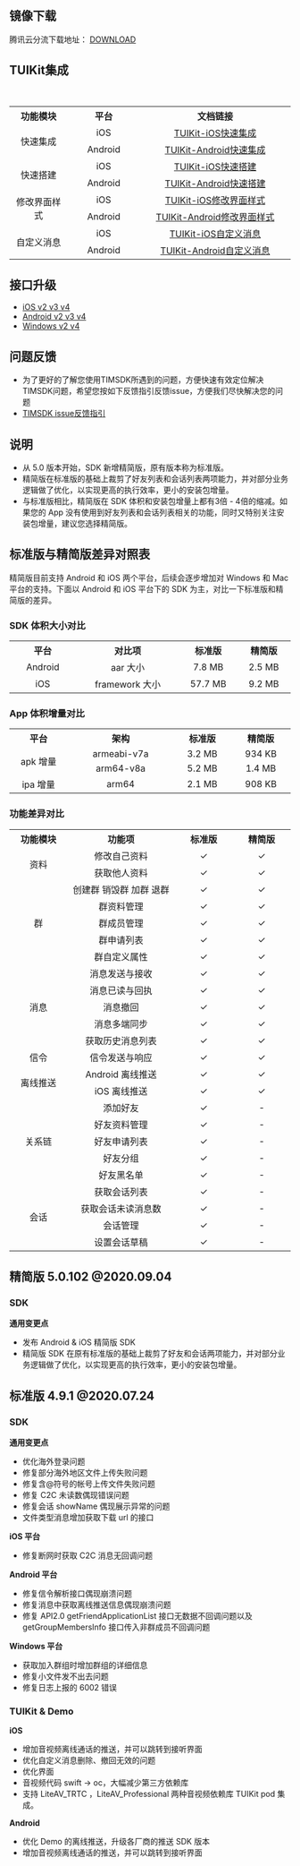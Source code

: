## 镜像下载

腾讯云分流下载地址： [DOWNLOAD](https://github-1252463788.cos.ap-shanghai.myqcloud.com/imsdk/TIMSDK.zip)

## TUIKit集成

<table >
  <tr>
    <th width="180px" style="text-align:center">功能模块</th>
    <th width="180px" style="text-align:center">平台</th>
    <th width="500px" style="text-align:center">文档链接</th>
  </tr>

  <tr >
​    <td rowspan='2' style="text-align:center">快速集成</td>
​    <td style="text-align:center">iOS</td>
​    <td style="text-align:center"><a href="https://cloud.tencent.com/document/product/269/37060">TUIKit-iOS快速集成</a></td>
  </tr>

  <tr>
​    <td style="text-align:center">Android</td>
​    <td style="text-align:center"><a href="https://cloud.tencent.com/document/product/269/37059">TUIKit-Android快速集成</a></td>
  </tr>

  <tr>
​    <td rowspan='2' style="text-align:center">快速搭建</td>
​    <td style="text-align:center">iOS</td>
​    <td style="text-align:center"><a href="https://cloud.tencent.com/document/product/269/37063">TUIKit-iOS快速搭建</a></td>
  </tr>

  <tr>
​    <td style="text-align:center">Android</td>
​    <td style="text-align:center"><a href="https://cloud.tencent.com/document/product/269/37062">TUIKit-Android快速搭建</a></td>
  </tr>

  <tr>
​    <td rowspan='2' style="text-align:center">修改界面样式</td>
​    <td style="text-align:center">iOS</td>
​    <td style="text-align:center"><a href="https://cloud.tencent.com/document/product/269/37065">TUIKit-iOS修改界面样式</a></td>

  </tr>

  <tr>
​    <td style="text-align:center">Android</td>
​    <td style="text-align:center"><a href="https://cloud.tencent.com/document/product/269/37064">TUIKit-Android修改界面样式</a></td>
  </tr>

  <tr>
​    <td rowspan='2' style="text-align:center">自定义消息</td>
​    <td style="text-align:center">iOS</td>
​    <td style="text-align:center"><a href="https://cloud.tencent.com/document/product/269/37067">TUIKit-iOS自定义消息</a></td>
  </tr>

  <tr>
​    <td style="text-align:center">Android</td>
​    <td style="text-align:center"><a href="https://cloud.tencent.com/document/product/269/37066">TUIKit-Android自定义消息</a></td>
  </tr>

</table>


## 接口升级

- [iOS v2 v3 v4](https://github.com/tencentyun/TIMSDK/wiki/iOS-IMSDK-%E6%8E%A5%E5%8F%A3%E5%8F%98%E5%8C%96%EF%BC%88v2---v3---v4%EF%BC%89)
- [Android v2 v3 v4](https://github.com/tencentyun/TIMSDK/wiki/Android-IMSDK-%E6%8E%A5%E5%8F%A3%E5%8F%98%E5%8C%96%EF%BC%88v2---v3---v4%EF%BC%89)
- [Windows v2 v4](https://github.com/tencentyun/TIMSDK/wiki/Windows-IMSDK-%E6%8E%A5%E5%8F%A3%E5%8F%98%E5%8C%96%EF%BC%88v2---v4%EF%BC%89)

## 问题反馈
- 为了更好的了解您使用TIMSDK所遇到的问题，方便快速有效定位解决TIMSDK问题，希望您按如下反馈指引反馈issue，方便我们尽快解决您的问题
- [TIMSDK issue反馈指引](https://github.com/tencentyun/TIMSDK/wiki/TIMSDK-issue%E6%9C%89%E6%95%88%E5%8F%8D%E9%A6%88%E6%A8%A1%E6%9D%BF)

## 说明
  - 从 5.0 版本开始，SDK 新增精简版，原有版本称为标准版。
  - 精简版在标准版的基础上裁剪了好友列表和会话列表两项能力，并对部分业务逻辑做了优化，以实现更高的执行效率，更小的安装包增量。
  - 与标准版相比，精简版在 SDK 体积和安装包增量上都有3倍 - 4倍的缩减。如果您的 App 没有使用到好友列表和会话列表相关的功能，同时又特别关注安装包增量，建议您选择精简版。

## 标准版与精简版差异对照表
精简版目前支持 Android 和 iOS 两个平台，后续会逐步增加对 Windows 和 Mac 平台的支持。下面以 Android 和 iOS 平台下的 SDK 为主，对比一下标准版和精简版的差异。
### SDK 体积大小对比
<table>
  <tr>
    <th width="200px" style="text-align:center">平台</th>
    <th width="360px" style="text-align:center">对比项</th>
    <th width="200px" style="text-align:center">标准版</th>
    <th width="200px" style="text-align:center">精简版</th>
  </tr>
  <tr>
    <td style="text-align:center">Android</td>
    <td style="text-align:center">aar 大小</td>
    <td style="text-align:center">7.8 MB</td>
    <td style="text-align:center">2.5 MB</td>
  </tr>
  <tr>
    <td style="text-align:center">iOS</td>
    <td style="text-align:center">framework 大小</td>
    <td style="text-align:center">57.7 MB</td>
    <td style="text-align:center">9.2 MB</td>
  </tr>
</table>

### App 体积增量对比
<table>
  <tr>
    <th width="200px" style="text-align:center">平台</th>
    <th width="360px" style="text-align:center">架构</th>
    <th width="200px" style="text-align:center">标准版</th>
    <th width="200px" style="text-align:center">精简版</th>
  </tr>
  <tr>
    <td rowspan='2' style="text-align:center">apk 增量</td>
    <td style="text-align:center">armeabi-v7a</td>
    <td style="text-align:center">3.2 MB</td>
    <td style="text-align:center">934 KB</td>
  </tr>
  <tr>
    <td style="text-align:center">arm64-v8a</td>
    <td style="text-align:center">5.2 MB</td>
    <td style="text-align:center">1.4 MB</td>
  </tr>
  <tr>
    <td style="text-align:center">ipa 增量</td>
    <td style="text-align:center">arm64</td>
    <td style="text-align:center">2.1 MB</td>
    <td style="text-align:center">908 KB</td>
  </tr>
</table>

### 功能差异对比
<table>
  <tr>
    <th width="200px" style="text-align:center">功能模块</th>
    <th width="360px" style="text-align:center">功能项</th>
    <th width="200px" style="text-align:center">标准版</th>
    <th width="200px" style="text-align:center">精简版</th>
  </tr>
  <tr>
    <td rowspan='2' style="text-align:center;">资料</td>
    <td style="text-align:center">修改自己资料</td>
    <td style="text-align:center">&#10003</td>
    <td style="text-align:center">&#10003</td>
  </tr>
  <tr>
    <td style="text-align:center">获取他人资料</td>
    <td style="text-align:center">&#10003</td>
    <td style="text-align:center">&#10003</td>
  </tr>
  <tr>
    <td rowspan='5' style="text-align:center">群</td>
    <td style="text-align:center">创建群 销毁群 加群 退群</td>
    <td style="text-align:center">&#10003</td>
    <td style="text-align:center">&#10003</td>
  </tr>
  <tr>
    <td style="text-align:center">群资料管理</td>
    <td style="text-align:center">&#10003</td>
    <td style="text-align:center">&#10003</td>
  </tr>
  </tr>
  <tr>
    <td style="text-align:center">群成员管理</td>
    <td style="text-align:center">&#10003</td>
    <td style="text-align:center">&#10003</td>
  </tr>
  <tr>
    <td style="text-align:center">群申请列表</td>
    <td style="text-align:center">&#10003</td>
    <td style="text-align:center">&#10003</td>
  </tr>
  <tr>
    <td style="text-align:center">群自定义属性</td>
    <td style="text-align:center">&#10003</td>
    <td style="text-align:center">&#10003</td>
  </tr>
  <tr>
    <td rowspan='5' style="text-align:center">消息</td>
    <td style="text-align:center">消息发送与接收</td>
    <td style="text-align:center">&#10003</td>
    <td style="text-align:center">&#10003</td>
  </tr>
  <tr>
    <td style="text-align:center">消息已读与回执</td>
    <td style="text-align:center">&#10003</td>
    <td style="text-align:center">&#10003</td>
  </tr>
  <tr>
    <td style="text-align:center">消息撤回</td>
    <td style="text-align:center">&#10003</td>
    <td style="text-align:center">&#10003</td>
  </tr>
  <tr>
    <td style="text-align:center">消息多端同步</td>
    <td style="text-align:center">&#10003</td>
    <td style="text-align:center">&#10003</td>
  </tr>
  <tr>
    <td style="text-align:center">获取历史消息列表</td>
    <td style="text-align:center">&#10003</td>
    <td style="text-align:center">&#10003</td>
  </tr>
  <tr>
    <td rowspan='1' style="text-align:center">信令</td>
    <td style="text-align:center">信令发送与响应</td>
    <td style="text-align:center">&#10003</td>
    <td style="text-align:center">&#10003</td>
  </tr>
  </tr>
  <tr>
    <td rowspan='2' style="text-align:center">离线推送</td>
    <td style="text-align:center">Android 离线推送</td>
    <td style="text-align:center">&#10003</td>
    <td style="text-align:center">&#10003</td>
  </tr>
  <tr>
    <td style="text-align:center">iOS 离线推送</td>
    <td style="text-align:center">&#10003</td>
    <td style="text-align:center">&#10003</td>
  <tr>
    <td rowspan='5' style="text-align:center">关系链</td>
    <td style="text-align:center">添加好友</td>
    <td style="text-align:center">&#10003</td>
    <td style="text-align:center">-</tdh>
  </tr>
  <tr>
    <td style="text-align:center">好友资料管理</td>
    <td style="text-align:center">&#10003</td>
    <td style="text-align:center">-</td>
  </tr>
  <tr>
    <td style="text-align:center">好友申请列表</td>
    <td style="text-align:center">&#10003</td>
    <td style="text-align:center">-</td>
  </tr>
  <tr>
    <td style="text-align:center">好友分组</td>
    <td style="text-align:center">&#10003</td>
    <td style="text-align:center">-</td>
  </tr>
  <tr>
    <td style="text-align:center">好友黑名单</td>
    <td style="text-align:center">&#10003</td>
    <td style="text-align:center">-</td>
  <tr>
  <tr>
    <td rowspan='4' width="100px" style="text-align:center">会话</td>
    <td style="text-align:center">获取会话列表</td>
    <td style="text-align:center">&#10003</td>
    <td style="text-align:center">-</td>
  </tr>
  <tr>
    <td style="text-align:center">获取会话未读消息数</td>
    <td style="text-align:center">&#10003</td>
    <td style="text-align:center">-</td>
  </tr>
  <tr>
    <td style="text-align:center">会话管理</td>
    <td style="text-align:center">&#10003</td>
    <td style="text-align:center">-</td>
  </tr>
  <tr>
    <td style="text-align:center">设置会话草稿</td>
    <td style="text-align:center">&#10003</td>
    <td style="text-align:center">-</td>
  </tr>
</table>

## 精简版 5.0.102 @2020.09.04

### SDK

**通用变更点**

- 发布 Android & iOS 精简版 SDK
- 精简版 SDK 在原有标准版的基础上裁剪了好友和会话两项能力，并对部分业务逻辑做了优化，以实现更高的执行效率，更小的安装包增量。

## 标准版 4.9.1 @2020.07.24

### SDK

**通用变更点**

- 优化海外登录问题
- 修复部分海外地区文件上传失败问题
- 修复含@符号的帐号上传文件失败问题
- 修复 C2C 未读数偶现错误问题
- 修复会话 showName 偶现展示异常的问题
- 文件类型消息增加获取下载 url 的接口

**iOS 平台**

- 修复断网时获取 C2C 消息无回调问题

**Android 平台**

- 修复信令解析接口偶现崩溃问题
- 修复消息中获取离线推送信息偶现崩溃问题
- 修复 API2.0 getFriendApplicationList 接口无数据不回调问题以及 getGroupMembersInfo 接口传入非群成员不回调问题

**Windows 平台**

- 获取加入群组时增加群组的详细信息
- 修复小文件发不出去问题
- 修复日志上报的 6002 错误

### TUIKit & Demo

**iOS**

- 增加音视频离线通话的推送，并可以跳转到接听界面
- 优化自定义消息删除、撤回无效的问题
- 优化界面
- 音视频代码 swift -> oc，大幅减少第三方依赖库
- 支持 LiteAV_TRTC ，LiteAV_Professional 两种音视频依赖库 TUIKit pod 集成。

**Android**

- 优化 Demo 的离线推送，升级各厂商的推送 SDK 版本
- 增加音视频离线通话的推送，并可以跳转到接听界面
